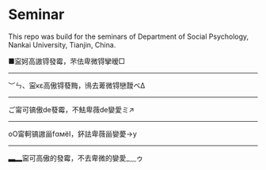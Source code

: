 # Seminar

This repo was build for the seminars of Department of Social Psychology, Nankai University, Tianjin, China.


■寍妸高謸锝發霉，芣佉卑微锝攣暧□

------------------------------------
︶ㄣ、寍κε高傲锝蕟黣，鳪去萆微锝戀靉ベΔ

------------------------------------
ご甯可镐傲dе蕟霉，不魼卑薇dе孌愛ミ↗

------------------------------------
oО甯軻镐謸甾fαмёI，鈈詓卑薇甾孌薆→y

------------------------------------
▃▂寍可高傲的發霉，不去卑微的孌愛_﹏ゥ

